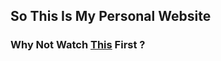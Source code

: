  ## So This Is My Personal Website  
  
  
  
###  Why Not Watch [This](http://dadaewqq.github.io) First ?  
  
  
  
